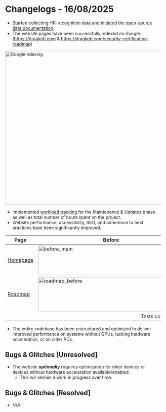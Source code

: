 # Changelogs - 16/08/2025
- Started collecting HR-recognition data and initiated the [open-source data documentation](https://github.com/Dragkob/Security-Certification-Roadmap/tree/main/Open%20Source%20Data/HR-Recognition).
- The website pages have been successfully indexed on Google. (https://dragkob.com & https://dragkob.com/security-certification-roadmap)
<img width="943" height="497" alt="GoogleIndexing" src="https://github.com/user-attachments/assets/ed55132d-e7d6-4b61-b445-8dba019a8418" />

- Implemented [workload tracking](https://github.com/Dragkob/Security-Certification-Roadmap) for the Maintenance & Updates phase as well as total number of hours spent on the project.
- Website performance, accessibility, SEO, and adherence to best practices have been significantly improved.

<table>
  <thead>
    <tr>
      <th>Page</th>
      <th>Before</th>
      <th>After</th>
      <th>Optimisation</th>
    </tr>
  </thead>
  <tbody>
    <tr>
      <td><a href="https://www.dragkob.com/">Homepage</a></td>
      <td><a href="https://pagespeed.web.dev/analysis/https-dragkob-com/zwjbnmx3do?form_factor=desktop"><img width="472" height="97" alt="before_main" src="https://github.com/user-attachments/assets/8ae52047-cdd0-4e70-9562-d11b5f592b44" /></a></td>
      <td><a href="https://pagespeed.web.dev/analysis/https-dragkob-com/hopn9v0igz?form_factor=desktop"><img width="461" height="94" alt="After_Main" src="https://github.com/user-attachments/assets/af0aa3ad-2de5-4c56-9161-266f5545fb1e" /></a></td>
      <td align="center">+10.77%</td>
    </tr>
    <tr>
      <td><a href="https://www.dragkob.com/security-certification-roadmap">Roadmap</a></td>
      <td><a href="https://pagespeed.web.dev/analysis/https-dragkob-com-security-certification-roadmap/j2tqvjmc60?form_factor=mobile"><img width="439" height="111" alt="roadmap_before" src="https://github.com/user-attachments/assets/3d91a273-c0cf-4fbb-aa5b-26e8da923d4e" /></a></td>
      <td><a href="https://pagespeed.web.dev/analysis/https-dragkob-com-security-certification-roadmap/qwd0jsbc5q?form_factor=mobile"><img width="463" height="105" alt="after_roadmap" src="https://github.com/user-attachments/assets/848d8358-479d-4dd3-8be7-175ccd9942a3" /></a></td>
      <td align="center">+19.16%</td>
    </tr>
    <tr>
      <td colspan="4" align="center">Tests conducted on <a href="https://pagespeed.web.dev/">PageSpeed Insights</a></td>
    </tr>
  </tbody>
</table>

- The entire codebase has been restructured and optimized to deliver improved performance on systems without GPUs, lacking hardware acceleration, or on older PCs.

## Bugs & Glitches [Unresolved]
- The website **_optionally_** requires optimization for older devices or devices without hardware acceleration available/enabled.
  - This will remain a work in progress over time.

## Bugs & Glitches [Resolved]
- N/A
